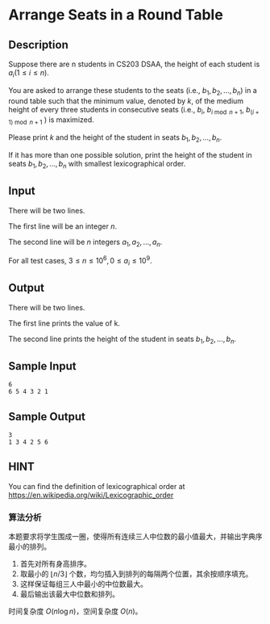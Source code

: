 # Arrange Seats in a Round Table

## Description

Suppose there are n students in CS203 DSAA, the height of each student is $a_i (1 \leq i \leq n)$.

You are asked to arrange these students to the seats (i.e., $b_1, b_2, ..., b_n$) in a round table such that the minimum value, denoted by $k$, of the medium height of every three students in consecutive seats (i.e., $b_i$, $b_{i\bmod n + 1}$, $b_{(i + 1)\bmod n + 1}$ ) is maximized.

Please print $k$ and the height of the student in seats $b_1, b_2, ..., b_n$.

If it has more than one possible solution, print the height of the student in seats $b_1, b_2, ..., b_n$ with smallest lexicographical order.

## Input

There will be two lines.

The first line will be an integer $n$.

The second line will be $n$ integers $a_1, a_2, ..., a_n$.

For all test cases, $3\leq n\leq 10^6, 0\leq a_i\leq 10^9$.

## Output

There will be two lines.

The first line prints the value of k.

The second line prints the height of the student in seats $b_1, b_2, ..., b_n$.

## Sample Input

``` log
6
6 5 4 3 2 1
```

## Sample Output

``` log
3
1 3 4 2 5 6
```

## HINT

You can find the definition of lexicographical order at <https://en.wikipedia.org/wiki/Lexicographic_order>

### 算法分析

本题要求将学生围成一圈，使得所有连续三人中位数的最小值最大，并输出字典序最小的排列。

1. 首先对所有身高排序。
2. 取最小的 $\lfloor n/3 \rfloor$ 个数，均匀插入到排列的每隔两个位置，其余按顺序填充。
3. 这样保证每组三人中最小的中位数最大。
4. 最后输出该最大中位数和排列。

时间复杂度 $O(n \log n)$，空间复杂度 $O(n)$。
